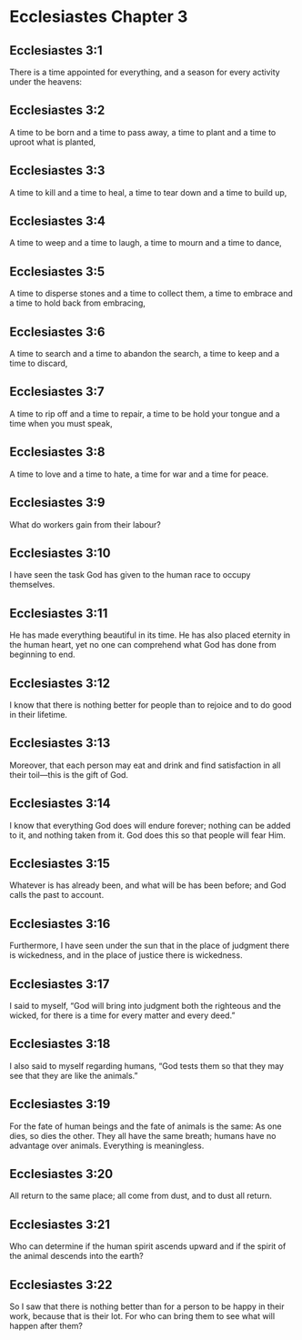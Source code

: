 # Ecclesiastes Chapter 3

## Ecclesiastes 3:1

There is a time appointed for everything, and a season for every activity under the heavens:

## Ecclesiastes 3:2

A time to be born and a time to pass away, a time to plant and a time to uproot what is planted,

## Ecclesiastes 3:3

A time to kill and a time to heal, a time to tear down and a time to build up,

## Ecclesiastes 3:4

A time to weep and a time to laugh, a time to mourn and a time to dance,

## Ecclesiastes 3:5

A time to disperse stones and a time to collect them, a time to embrace and a time to hold back from embracing,

## Ecclesiastes 3:6

A time to search and a time to abandon the search, a time to keep and a time to discard,

## Ecclesiastes 3:7

A time to rip off and a time to repair, a time to be hold your tongue and a time when you must speak,

## Ecclesiastes 3:8

A time to love and a time to hate, a time for war and a time for peace.

## Ecclesiastes 3:9

What do workers gain from their labour?

## Ecclesiastes 3:10

I have seen the task God has given to the human race to occupy themselves.

## Ecclesiastes 3:11

He has made everything beautiful in its time. He has also placed eternity in the human heart, yet no one can comprehend what God has done from beginning to end.

## Ecclesiastes 3:12

I know that there is nothing better for people than to rejoice and to do good in their lifetime.

## Ecclesiastes 3:13

Moreover, that each person may eat and drink and find satisfaction in all their toil—this is the gift of God.

## Ecclesiastes 3:14

I know that everything God does will endure forever; nothing can be added to it, and nothing taken from it. God does this so that people will fear Him.

## Ecclesiastes 3:15

Whatever is has already been, and what will be has been before; and God calls the past to account.

## Ecclesiastes 3:16

Furthermore, I have seen under the sun that in the place of judgment there is wickedness, and in the place of justice there is wickedness.

## Ecclesiastes 3:17

I said to myself, “God will bring into judgment both the righteous and the wicked, for there is a time for every matter and every deed.”

## Ecclesiastes 3:18

I also said to myself regarding humans, “God tests them so that they may see that they are like the animals.”

## Ecclesiastes 3:19

For the fate of human beings and the fate of animals is the same: As one dies, so dies the other. They all have the same breath; humans have no advantage over animals. Everything is meaningless.

## Ecclesiastes 3:20

All return to the same place; all come from dust, and to dust all return.

## Ecclesiastes 3:21

Who can determine if the human spirit ascends upward and if the spirit of the animal descends into the earth?

## Ecclesiastes 3:22

So I saw that there is nothing better than for a person to be happy in their work, because that is their lot. For who can bring them to see what will happen after them?
